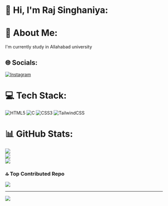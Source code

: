 <!--
Here are some ideas to get you started:

- 🔭 I’m currently working on ...
- 🌱 I’m currently learning ...
- 👯 I’m looking to collaborate on ...
- 🤔 I’m looking for help with ...
- 💬 Ask me about ...
- 📫 How to reach me: ...
- 😄 Pronouns: ...
- ⚡ Fun fact: ...
-->

# 👋 Hi, I'm Raj Singhaniya:

# 💫 About Me:
I'm currently study in Allahabad university


## 🌐 Socials:
[![Instagram](https://img.shields.io/badge/Instagram-%23E4405F.svg?logo=Instagram&logoColor=white)](https://instagram.com/raj._.singhaniya) 

# 💻 Tech Stack:
![HTML5](https://img.shields.io/badge/html5-%23E34F26.svg?style=for-the-badge&logo=html5&logoColor=white) ![C](https://img.shields.io/badge/c-%2300599C.svg?style=for-the-badge&logo=c&logoColor=white) ![CSS3](https://img.shields.io/badge/css3-%231572B6.svg?style=for-the-badge&logo=css3&logoColor=white) ![TailwindCSS](https://img.shields.io/badge/tailwindcss-%2338B2AC.svg?style=for-the-badge&logo=tailwind-css&logoColor=white)
# 📊 GitHub Stats:
![](https://github-readme-stats.vercel.app/api?username=raj-0508&theme=dark&hide_border=false&include_all_commits=true&count_private=true)<br/>
![](https://github-readme-streak-stats.herokuapp.com/?user=raj-0508&theme=dark&hide_border=false)<br/>
![](https://github-readme-stats.vercel.app/api/top-langs/?username=raj-0508&theme=dark&hide_border=false&include_all_commits=true&count_private=true&layout=compact)



### 🔝 Top Contributed Repo
![](https://github-contributor-stats.vercel.app/api?username=raj-0508&limit=5&theme=dark&combine_all_yearly_contributions=true)

---
[![](https://visitcount.itsvg.in/api?id=Raj-Singhaniya-0508&icon=0&color=0)](https://visitcount.itsvg.in)

<!-- Proudly created with GPRM ( https://gprm.itsvg.in ) -->
